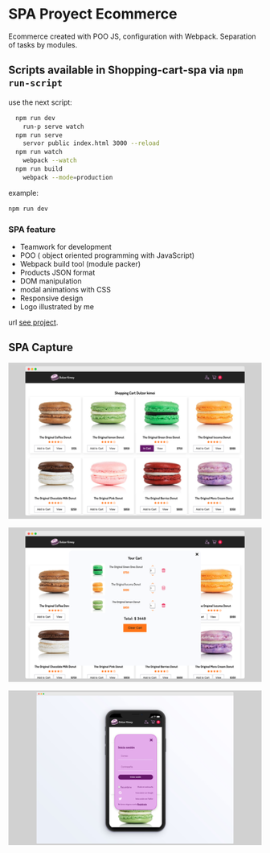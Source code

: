 # SPA Proyect Ecommerce

Ecommerce created with POO JS, configuration with Webpack.
Separation of tasks by modules.

## Scripts available in Shopping-cart-spa via `npm run-script`

use the next script:

```bash
  npm run dev
    run-p serve watch
  npm run serve
    servor public index.html 3000 --reload
  npm run watch
    webpack --watch
  npm run build
    webpack --mode=production
```

example:

```bash
npm run dev
```

### SPA feature

- Teamwork for development
- POO ( object oriented programming with JavaScript)
- Webpack build tool (module packer)
- Products JSON format
- DOM manipulation
- modal animations with CSS
- Responsive design
- Logo illustrated by me

url [see project](https://e-commerce-dulzorkimey.netlify.app/).

## SPA Capture

![screenshot](https://raw.githubusercontent.com/volta2016/spa-proyect/main/public/images/screen-1.png?token=AE7I7SD5BS6NXJUMV4SXZWTA3X2MQ)

![screenshot](https://raw.githubusercontent.com/volta2016/spa-proyect/main/public/images/screen-2.png?token=AE7I7SCSVLJT2PATART5MYTA3X2O4)

![screenshot](https://raw.githubusercontent.com/volta2016/spa-proyect/main/public/images/screen-3.png?token=AE7I7SALPKHFHENNEHVUXNDA3X2SY)
